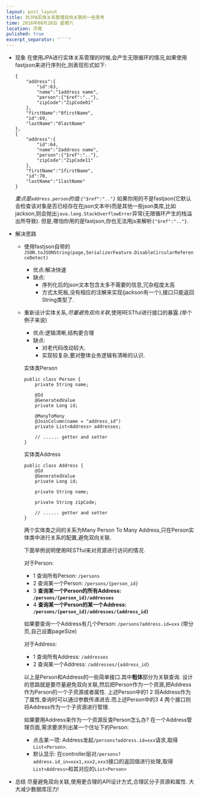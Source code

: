 ```yaml
---
layout: post_layout
title: 对JPA实体关系管理双向关联的一些思考
time: 2016年08月28日 星期六
location: 济南
pulished: true
excerpt_separator: "```"
---
```


* 现象
	在使用JPA进行实体关系管理的时候,会产生无限循环的情况,如果使用fastjson来进行序列化,则表现形式如下:

	```
	{
		"address":{
			"id":63,
			"name":"1address name",
			"person":{"$ref":".."},
			"zipCode":"ZipCode01"
		},
		"firstName":"0firstName",
		"id":69,
		"lastName":"0lastName"
	},
	{
		"address":{
			"id":64,
			"name":"2address name",
			"person":{"$ref":".."},
			"zipCode":"ZipCode11"
		},
		"firstName":"1firstName",
		"id":70,
		"lastName":"1lastName"
	}
	```

	*重点是`address.person`的值:`{"$ref":".."}`*
	如果你用的不是fastjson(它默认会检查该对象是否已经存在在json文本中)而是其他一些json类库,比如jackson,则会抛出`java.lang.StackOverflowError`异常(无限循环产生的栈溢出所导致).
	但是,哪怕你用的是fastjson,你也无法用js来解析`{"$ref":".."}`.

* 解决思路
	* 使用fastjson自带的`JSON.toJSONString(page,SerializerFeature.DisableCircularReferenceDetect)`
		* 优点:解决快速
		* 缺点:
			* 序列化后的json文本包含太多不需要的信息,冗杂程度太高
			* 方式太死板,没有相应的注解来实现(jackson有一个),接口只能返回String类型了.
	* 重新设计实体关系,*尽量避免双向关联*,使用RESTful进行接口的暴露.(举个例子来说)
		* 优点:逻辑清晰,结构更合理
		* 缺点:
			* 对老代码改动较大.
			* 实现较复杂,要对整体业务逻辑有清晰的认识.

		实体类Person
		```
		public class Person {
			private String name;

			@Id
			@GeneratedValue
			private Long id;

			@ManyToMany
			@JoinColumn(name = "address_id")
			private List<Address> addresses;

			// ...... getter and setter
		}
		```

		实体类Address
		```
		public class Address {
			@Id
			@GeneratedValue
			private Long id;

			private String name;

			private String zipCode;

			// ...... getter and setter
		}
		```

		两个实体类之间的关系为Many Person To Many Address,只在Person实体类中进行关系的配置,避免双向关联.

		下面举例说明使用RESTful来对资源进行访问的情况.

		对于Person:
		* 1 查询所有Person: `/persons`
		* 2 查询某一个Person: `/persons/{person_id}`
		* 3 **查询某一个Person的所有Address: `/persons/{person_id}/addresses`**
		* 4 **查询某一个Person的某一个Address: `/persons/{person_id}/addresses/{address_id}`**

		 如果要查询一个Address有几个Person:  `/persons?address.id=xxx` (带分页,自己设置pageSize)

		对于Address:
		* 1 查询所有Address: `/addresses`
		* 2 查询某一个Address: `/addresses/{address_id}`

		以上是Person和Address的一些简单接口.其中**粗体**部分为关联查询.
		设计的思路就是要尽量避免双向关联,然后把Person作为一个资源,把Address作为Person的一个子资源或者属性.
		上述Person中的1 2 将Address作为了属性,查询时可以通过参数传递进去.而上述Person中的3 4 两个接口则将Address作为一个子资源进行管理.

		如果要用Address来作为一个资源反查Person怎么办?
		在一个Address管理页面,需求要求列出某一个住址下的Person:
		* 点击某一项:
				Address发起`/persons?address.id=xxx`请求,取得`List<Person>`.
		* 默认显示:
				在controller层对`/persons?address.id_in=xxx1,xxx2,xxx3`接口的返回值进行处理,取得`List<Address>`和其对应的`List<Person>`

* 总结
	尽量避免双向关联,使用更合理的API设计方式,合理区分子资源和属性.
	大大减少数据库压力!

